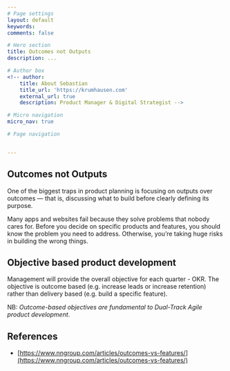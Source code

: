 ```yaml
---
# Page settings
layout: default
keywords:
comments: false

# Hero section
title: Outcomes not Outputs
description: ...

# Author box
<!-- author:
    title: About Sebastian
    title_url: 'https://krumhausen.com'
    external_url: true
    description: Product Manager & Digital Strategist -->

# Micro navigation
micro_nav: true

# Page navigation


---
```


## Outcomes not Outputs
One of the biggest traps in product planning is focusing on outputs over outcomes — that is, discussing what to build before clearly defining its purpose.

Many apps and websites fail because they solve problems that nobody cares for.  Before you decide on specific products and features, you should know the problem you need to address. Otherwise, you’re taking huge risks in building the wrong things.


## Objective based product development
Management will provide the overall objective for each quarter - OKR. The objective is outcome based (e.g. increase leads or increase retention) rather than delivery based (e.g. build a specific feature).

NB: *Outcome-based objectives are fundamental to Dual-Track Agile product development*.

## References
- [https://www.nngroup.com/articles/outcomes-vs-features/](https://www.nngroup.com/articles/outcomes-vs-features/)
